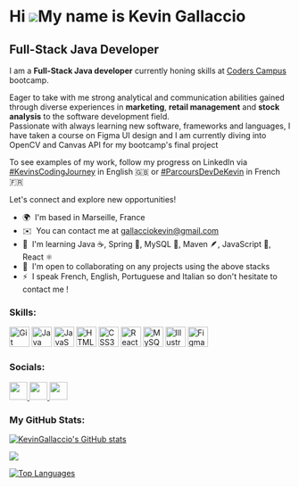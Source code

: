 Hi ![](https://user-images.githubusercontent.com/18350557/176309783-0785949b-9127-417c-8b55-ab5a4333674e.gif)My name is Kevin Gallaccio
=======================================================================================================================================

Full-Stack Java Developer
-------------------------

I am a **Full-Stack Java developer** currently honing skills at [Coders Campus](https://www.coderscampus.com/) bootcamp.  
  
Eager to take with me strong analytical and communication abilities gained through diverse experiences in **marketing**, **retail management** and **stock analysis** to the software development field.  
Passionate with always learning new software, frameworks and languages, I have taken a course on Figma UI design and I am currently diving into OpenCV and Canvas API for my bootcamp's final project  
  
To see examples of my work, follow my progress on LinkedIn via [#KevinsCodingJourney](https://www.linkedin.com/search/results/all/?keywords=%23kevinscodingjourney&origin=TYPEAHEAD_HISTORY&searchId=6c0aa31f-16f9-4736-882e-97e446efdc4e&sid=yhF&spellCorrectionEnabled=true) in English 🇬🇧 or [#ParcoursDevDeKevin](https://www.linkedin.com/search/results/all/?keywords=%23parcoursdevdekevin&origin=TYPEAHEAD_HISTORY&searchId=6c0aa31f-16f9-4736-882e-97e446efdc4e&sid=yhF&spellCorrectionEnabled=true) in French 🇫🇷  
  
Let's connect and explore new opportunities!

*   🌍  I'm based in Marseille, France
*   ✉️  You can contact me at [gallacciokevin@gmail.com](mailto:gallacciokevin@gmail.com)
*   🧠  I'm learning Java ☕️, Spring 🌱, MySQL 🐬, Maven 🪶, JavaScript 📄, React ⚛️
*   🤝  I'm open to collaborating on any projects using the above stacks
*   ⚡  I speak French, English, Portuguese and Italian so don't hesitate to contact me !

### Skills:

<p align="left">
<a href="https://git-scm.com/" target="_blank" rel="noreferrer"><img src="https://raw.githubusercontent.com/danielcranney/readme-generator/main/public/icons/skills/git-colored.svg" width="36" height="36" alt="Git" /></a>  <a href="https://www.oracle.com/java/" target="_blank" rel="noreferrer"><img src="https://raw.githubusercontent.com/danielcranney/readme-generator/main/public/icons/skills/java-colored.svg" width="36" height="36" alt="Java" /></a>  <a href="https://developer.mozilla.org/en-US/docs/Web/JavaScript" target="_blank" rel="noreferrer"><img src="https://raw.githubusercontent.com/danielcranney/readme-generator/main/public/icons/skills/javascript-colored.svg" width="36" height="36" alt="JavaScript" /></a>  <a href="https://developer.mozilla.org/en-US/docs/Glossary/HTML5" target="_blank" rel="noreferrer"><img src="https://raw.githubusercontent.com/danielcranney/readme-generator/main/public/icons/skills/html5-colored.svg" width="36" height="36" alt="HTML5" /></a>  <a href="https://www.w3.org/TR/CSS/#css" target="_blank" rel="noreferrer"><img src="https://raw.githubusercontent.com/danielcranney/readme-generator/main/public/icons/skills/css3-colored.svg" width="36" height="36" alt="CSS3" /></a>  <a href="https://reactjs.org/" target="_blank" rel="noreferrer"><img src="https://raw.githubusercontent.com/danielcranney/readme-generator/main/public/icons/skills/react-colored.svg" width="36" height="36" alt="React" /></a>  <a href="https://www.mysql.com/" target="_blank" rel="noreferrer"><img src="https://raw.githubusercontent.com/danielcranney/readme-generator/main/public/icons/skills/mysql-colored.svg" width="36" height="36" alt="MySQL" /></a>  <a href="https://www.adobe.com/uk/products/illustrator.html" target="_blank" rel="noreferrer"><img src="https://raw.githubusercontent.com/danielcranney/readme-generator/main/public/icons/skills/illustrator-colored.svg" width="36" height="36" alt="Illustrator" /></a>  <a href="https://www.figma.com/" target="_blank" rel="noreferrer"><img src="https://raw.githubusercontent.com/danielcranney/readme-generator/main/public/icons/skills/figma-colored.svg" width="36" height="36" alt="Figma" /></a>
</p>

### Socials:

<p align="left"> <a href="https://www.codepen.io/Kevin-Gallaccio" target="_blank" rel="noreferrer"> <picture> <source media="(prefers-color-scheme: dark)" srcset="https://raw.githubusercontent.com/danielcranney/readme-generator/main/public/icons/socials/codepen-dark.svg" /> <source media="(prefers-color-scheme: light)" srcset="https://raw.githubusercontent.com/danielcranney/readme-generator/main/public/icons/socials/codepen.svg" /> <img src="https://raw.githubusercontent.com/danielcranney/readme-generator/main/public/icons/socials/codepen.svg" width="32" height="32" /> </picture> </a> <a href="https://www.github.com/KevinGallaccio" target="_blank" rel="noreferrer"> <picture> <source media="(prefers-color-scheme: dark)" srcset="https://raw.githubusercontent.com/danielcranney/readme-generator/main/public/icons/socials/github-dark.svg" /> <source media="(prefers-color-scheme: light)" srcset="https://raw.githubusercontent.com/danielcranney/readme-generator/main/public/icons/socials/github.svg" /> <img src="https://raw.githubusercontent.com/danielcranney/readme-generator/main/public/icons/socials/github.svg" width="32" height="32" /> </picture> </a> <a href="https://www.linkedin.com/in/kgallaccio" target="_blank" rel="noreferrer"> <picture> <source media="(prefers-color-scheme: dark)" srcset="https://raw.githubusercontent.com/danielcranney/readme-generator/main/public/icons/socials/linkedin-dark.svg" /> <source media="(prefers-color-scheme: light)" srcset="https://raw.githubusercontent.com/danielcranney/readme-generator/main/public/icons/socials/linkedin.svg" /> <img src="https://raw.githubusercontent.com/danielcranney/readme-generator/main/public/icons/socials/linkedin.svg" width="32" height="32" /> </picture> 
</a>
</p>

### My GitHub Stats:   

<a href="http://www.github.com/KevinGallaccio"><img src="https://github-readme-stats.vercel.app/api?username=KevinGallaccio&show_icons=true&hide=&count_private=true&title_color=0891b2&text_color=ffffff&icon_color=0891b2&bg_color=1c1917&hide_border=true&show_icons=true" alt="KevinGallaccio's GitHub stats" /></a>

<a href="http://www.github.com/KevinGallaccio"><img src="https://github-readme-streak-stats.herokuapp.com/?user=KevinGallaccio&stroke=ffffff&background=1c1917&ring=0891b2&fire=0891b2&currStreakNum=ffffff&currStreakLabel=0891b2&sideNums=ffffff&sideLabels=ffffff&dates=ffffff&hide_border=true" /></a>

<a href="https://github.com/KevinGallaccio" align="left"><img src="https://github-readme-stats.vercel.app/api/top-langs/?username=KevinGallaccio&langs_count=10&title_color=0891b2&text_color=ffffff&icon_color=0891b2&bg_color=1c1917&hide_border=true&locale=en&custom_title=Top%20%Languages" alt="Top Languages" /></a>
